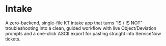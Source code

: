 # Intake
A zero-backend, single-file KT intake app that turns “IS / IS NOT” troubleshooting into a clean, guided workflow with live Object/Deviation prompts and a one-click ASCII export for pasting straight into ServiceNow tickets.
